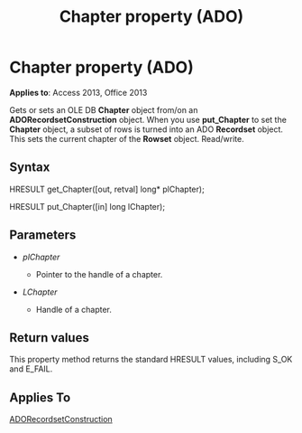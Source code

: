 ﻿---
title: Chapter property (ADO)
TOCTitle: Chapter property (ADO)
ms:assetid: d7c9478e-487f-7023-1dd8-5313433dbc5e
ms:mtpsurl: https://msdn.microsoft.com/library/JJ250085(v=office.15)
ms:contentKeyID: 48548014
ms.date: 09/18/2015
mtps_version: v=office.15
---

# Chapter property (ADO)


**Applies to**: Access 2013, Office 2013
 

Gets or sets an OLE DB **Chapter** object from/on an **ADORecordsetConstruction** object. When you use **put\_Chapter** to set the **Chapter** object, a subset of rows is turned into an ADO **Recordset** object. This sets the current chapter of the **Rowset** object. Read/write.

## Syntax

HRESULT get\_Chapter(\[out, retval\] long\* plChapter);

HRESULT put\_Chapter(\[in\] long lChapter);

## Parameters

- *plChapter*

  - Pointer to the handle of a chapter.

- *LChapter*

  - Handle of a chapter.

## Return values

This property method returns the standard HRESULT values, including S\_OK and E\_FAIL.

## Applies To

[ADORecordsetConstruction](adorecordsetconstruction-interface-ado.md)

